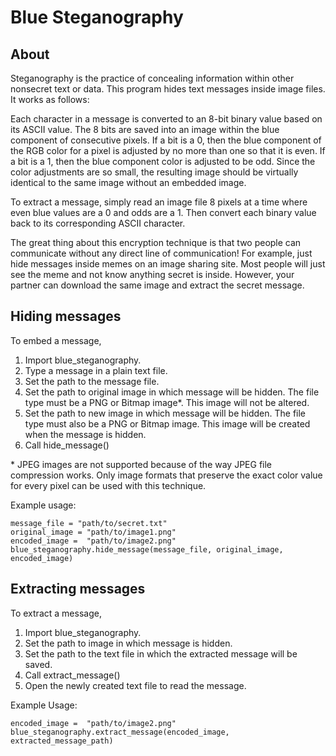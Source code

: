 # Blue Steganography

## About

Steganography is the practice of concealing information within other nonsecret text or data. This program hides text messages inside image files. It works as follows:

Each character in a message is converted to an 8-bit binary value based on its ASCII value. The 8 bits are saved into an image within the blue component of consecutive pixels. If a bit is a 0, then the blue component of the RGB color for a pixel is adjusted by no more than one so that it is even. If a bit is a 1, then the blue component color is adjusted to be odd. Since the color adjustments are so small, the resulting image should be virtually identical to the same image without an embedded image.

To extract a message, simply read an image file 8 pixels at a time where even blue values are a 0 and odds are a 1. Then convert each binary value back to its corresponding ASCII character.

The great thing about this encryption technique is that two people can communicate without any direct line of communication! For example, just hide messages inside memes on an image sharing site. Most people will just see the meme and not know anything secret is inside. However, your partner can download the same image and extract the secret message.

## Hiding messages

To embed a message,

  1) Import blue_steganography.
  2) Type a message in a plain text file.
  3) Set the path to the message file.
  4) Set the path to original image in which message will be hidden. The file type must be a PNG or Bitmap image*. This image will not be altered.
  5) Set the path to new image in which message will be hidden. The file type must also be a PNG or Bitmap image. This image will be created when the message is hidden.
  6) Call hide_message()

\* JPEG images are not supported because of the way JPEG file compression works. Only image formats that preserve the exact color value for every pixel can be used with this technique.

Example usage:

```
message_file = "path/to/secret.txt"
original_image = "path/to/image1.png"
encoded_image =  "path/to/image2.png"
blue_steganography.hide_message(message_file, original_image, encoded_image)
```

## Extracting messages

To extract a message,

  1) Import blue_steganography.
  2) Set the path to image in which message is hidden.
  3) Set the path to the text file in which the extracted message will be saved.
  4) Call extract_message()
  5) Open the newly created text file to read the message.

Example Usage:

```
encoded_image =  "path/to/image2.png"
blue_steganography.extract_message(encoded_image, extracted_message_path)
```
